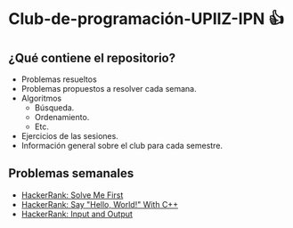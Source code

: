# Club-de-programación-UPIIZ-IPN :+1:
## ¿Qué contiene el repositorio?
* Problemas resueltos
 * Problemas propuestos a resolver cada semana.
* Algoritmos
  * Búsqueda.
  * Ordenamiento.
  * Etc.
 * Ejercicios de las sesiones.
 * Información general sobre el club para cada semestre.
  
## Problemas semanales
* [HackerRank: Solve Me First](https://www.hackerrank.com/challenges/solve-me-first/problem)
* [HackerRank: Say "Hello, World!" With C++](https://www.hackerrank.com/challenges/cpp-hello-world/problem)
* [HackerRank: Input and Output](https://www.hackerrank.com/challenges/cpp-input-and-output/problem)
